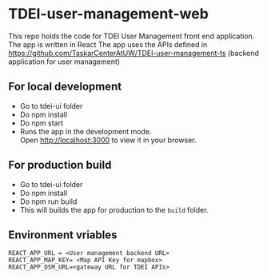 # TDEI-user-management-web

This repo holds the code for TDEI User Management front end application. The app is written in React
The app uses the APIs defined in https://github.com/TaskarCenterAtUW/TDEI-user-management-ts (backend application for user management)

## For local development

- Go to tdei-ui folder
- Do npm install
- Do npm start
- Runs the app in the development mode.\
Open [http://localhost:3000](http://localhost:3000) to view it in your browser.

## For production build

- Go to tdei-ui folder
- Do npm install
- Do npm run build
- This will builds the app for production to the `build` folder.


## Environment vriables

```shell
REACT_APP_URL = <User management backend URL>
REACT_APP_MAP_KEY= <Map API Key for mapbox>
REACT_APP_OSM_URL=<gateway URL for TDEI APIs>
```